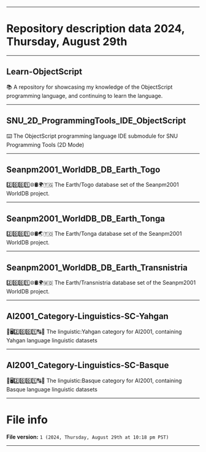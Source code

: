 
***

# Repository description data 2024, Thursday, August 29th

---

## Learn-ObjectScript

📚️ A repository for showcasing my knowledge of the ObjectScript programming language, and continuing to learn the language. 

---

## SNU_2D_ProgrammingTools_IDE_ObjectScript

⌨️ The ObjectScript programming language IDE submodule for SNU Programming Tools (2D Mode)

---

## Seanpm2001_WorldDB_DB_Earth_Togo

2️⃣️0️⃣️0️⃣️1️⃣️🌐️🛢️🌍️🇹🇬️ The Earth/Togo database set of the Seanpm2001 WorldDB project.

---

## Seanpm2001_WorldDB_DB_Earth_Tonga

2️⃣️0️⃣️0️⃣️1️⃣️🌐️🛢️🌏️🇹🇴️ The Earth/Tonga database set of the Seanpm2001 WorldDB project.

---

## Seanpm2001_WorldDB_DB_Earth_Transnistria

2️⃣️0️⃣️0️⃣️1️⃣️🌐️🛢️🌍️🇲🇩️ The Earth/Transnistria database set of the Seanpm2001 WorldDB project.

---

## AI2001_Category-Linguistics-SC-Yahgan

🧠️🖥️2️⃣️0️⃣️0️⃣️1️⃣️🔠️🔢️ The linguistic:Yahgan category for AI2001, containing Yahgan language linguistic datasets

---

## AI2001_Category-Linguistics-SC-Basque

🧠️🖥️2️⃣️0️⃣️0️⃣️1️⃣️🔠️🔢️ The linguistic:Basque category for AI2001, containing Basque language linguistic datasets

***

# File info

**File version:** `1 (2024, Thursday, August 29th at 10:18 pm PST)`

***

